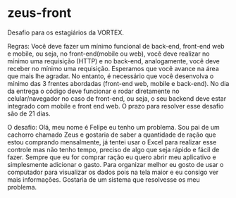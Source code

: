# zeus-front

Desafio para os estagiários da VORTEX.

Regras:
  Você deve fazer um mínimo funcional de back-end, front-end web e mobile, ou seja, no front-end(mobile ou web), você deve realizar no mínimo uma requisição (HTTP) e no back-end, analogamente, você deve receber no mínimo uma requisição.
  Esperamos que você avance na área que mais lhe agradar. No entanto, é necessário que você desenvolva o mínimo das 3 frentes abordadas (front-end web, mobile e back-end).
  No dia da entrega o código deve funcionar e rodar diretamente no celular/navegador no caso de front-end, ou seja, o seu backend deve estar integrado com mobile e front end web.
  O prazo para resolver esse desafio são de 21 dias.

O desafio:
  Olá, meu nome é Felipe eu tenho um problema. Sou pai de um cachorro chamado Zeus e gostaria de saber a quantidade de ração que estou comprando mensalmente, já tentei usar o Excel para realizar esse controle mas não tenho tempo, preciso de algo que seja rápido e fácil de fazer. Sempre que eu for comprar ração eu quero abrir meu aplicativo e simplesmente adicionar o gasto. Para organizar melhor eu gosto de usar o computador para visualizar os dados pois na tela maior e eu consigo ver mais informações. Gostaria de um sistema que resolvesse os meu problema.
